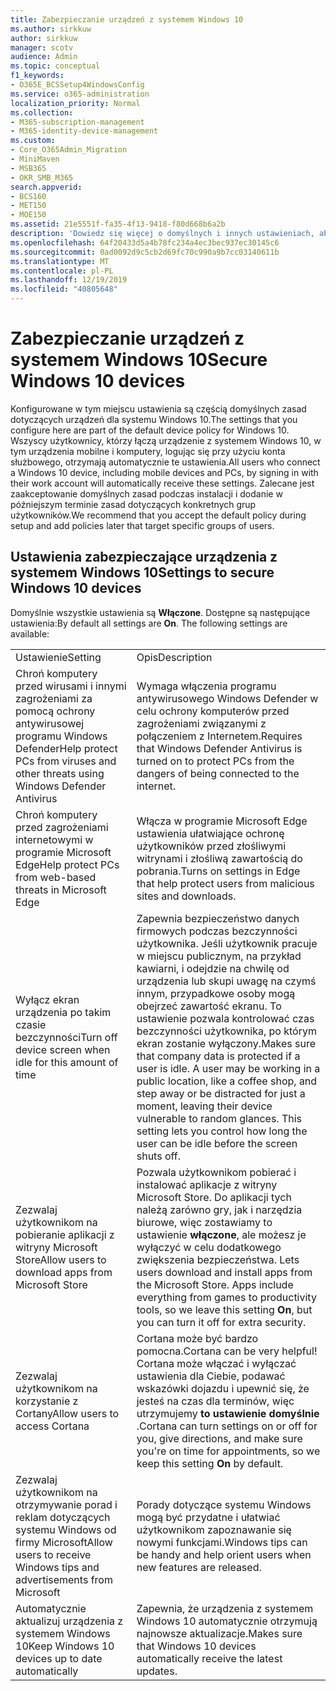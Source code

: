 ```yaml
---
title: Zabezpieczanie urządzeń z systemem Windows 10
ms.author: sirkkuw
author: sirkkuw
manager: scotv
audience: Admin
ms.topic: conceptual
f1_keywords:
- O365E_BCSSetup4WindowsConfig
ms.service: o365-administration
localization_priority: Normal
ms.collection:
- M365-subscription-management
- M365-identity-device-management
ms.custom:
- Core_O365Admin_Migration
- MiniMaven
- MSB365
- OKR_SMB_M365
search.appverid:
- BCS160
- MET150
- MOE150
ms.assetid: 21e5551f-fa35-4f13-9418-f80d668b6a2b
description: 'Dowiedz się więcej o domyślnych i innych ustawieniach, aby zabezpieczyć urządzenia z systemem Windows 10. '
ms.openlocfilehash: 64f20433d5a4b78fc234a4ec3bec937ec30145c6
ms.sourcegitcommit: 0ad0092d9c5cb2d69fc70c990a9b7cc03140611b
ms.translationtype: MT
ms.contentlocale: pl-PL
ms.lasthandoff: 12/19/2019
ms.locfileid: "40805648"
---
```

# <a name="secure-windows-10-devices"></a><span data-ttu-id="2ad85-103">Zabezpieczanie urządzeń z systemem Windows 10</span><span class="sxs-lookup"><span data-stu-id="2ad85-103">Secure Windows 10 devices</span></span>

<span data-ttu-id="2ad85-104">Konfigurowane w tym miejscu ustawienia są częścią domyślnych zasad dotyczących urządzeń dla systemu Windows 10.</span><span class="sxs-lookup"><span data-stu-id="2ad85-104">The settings that you configure here are part of the default device policy for Windows 10.</span></span> <span data-ttu-id="2ad85-105">Wszyscy użytkownicy, którzy łączą urządzenie z systemem Windows 10, w tym urządzenia mobilne i komputery, logując się przy użyciu konta służbowego, otrzymają automatycznie te ustawienia.</span><span class="sxs-lookup"><span data-stu-id="2ad85-105">All users who connect a Windows 10 device, including mobile devices and PCs, by signing in with their work account will automatically receive these settings.</span></span> <span data-ttu-id="2ad85-106">Zalecane jest zaakceptowanie domyślnych zasad podczas instalacji i dodanie w późniejszym terminie zasad dotyczących konkretnych grup użytkowników.</span><span class="sxs-lookup"><span data-stu-id="2ad85-106">We recommend that you accept the default policy during setup and add policies later that target specific groups of users.</span></span>
  
## <a name="settings-to-secure-windows-10-devices"></a><span data-ttu-id="2ad85-107">Ustawienia zabezpieczające urządzenia z systemem Windows 10</span><span class="sxs-lookup"><span data-stu-id="2ad85-107">Settings to secure Windows 10 devices</span></span>

<span data-ttu-id="2ad85-p102">Domyślnie wszystkie ustawienia są **Włączone**. Dostępne są następujące ustawienia:</span><span class="sxs-lookup"><span data-stu-id="2ad85-p102">By default all settings are **On**. The following settings are available:</span></span>
  
|||
|:-----|:-----|
|<span data-ttu-id="2ad85-110">Ustawienie</span><span class="sxs-lookup"><span data-stu-id="2ad85-110">Setting</span></span>  <br/> |<span data-ttu-id="2ad85-111">Opis</span><span class="sxs-lookup"><span data-stu-id="2ad85-111">Description</span></span>  <br/> |
|<span data-ttu-id="2ad85-112">Chroń komputery przed wirusami i innymi zagrożeniami za pomocą ochrony antywirusowej programu Windows Defender</span><span class="sxs-lookup"><span data-stu-id="2ad85-112">Help protect PCs from viruses and other threats using Windows Defender Antivirus</span></span>  <br/> |<span data-ttu-id="2ad85-113">Wymaga włączenia programu antywirusowego Windows Defender w celu ochrony komputerów przed zagrożeniami związanymi z połączeniem z Internetem.</span><span class="sxs-lookup"><span data-stu-id="2ad85-113">Requires that Windows Defender Antivirus is turned on to protect PCs from the dangers of being connected to the internet.</span></span>  <br/> |
|<span data-ttu-id="2ad85-114">Chroń komputery przed zagrożeniami internetowymi w programie Microsoft Edge</span><span class="sxs-lookup"><span data-stu-id="2ad85-114">Help protect PCs from web-based threats in Microsoft Edge</span></span>  <br/> |<span data-ttu-id="2ad85-115">Włącza w programie Microsoft Edge ustawienia ułatwiające ochronę użytkowników przed złośliwymi witrynami i złośliwą zawartością do pobrania.</span><span class="sxs-lookup"><span data-stu-id="2ad85-115">Turns on settings in Edge that help protect users from malicious sites and downloads.</span></span>  <br/> |
|<span data-ttu-id="2ad85-116">Wyłącz ekran urządzenia po takim czasie bezczynności</span><span class="sxs-lookup"><span data-stu-id="2ad85-116">Turn off device screen when idle for this amount of time</span></span>  <br/> |<span data-ttu-id="2ad85-p103">Zapewnia bezpieczeństwo danych firmowych podczas bezczynności użytkownika. Jeśli użytkownik pracuje w miejscu publicznym, na przykład kawiarni, i odejdzie na chwilę od urządzenia lub skupi uwagę na czymś innym, przypadkowe osoby mogą obejrzeć zawartość ekranu. To ustawienie pozwala kontrolować czas bezczynności użytkownika, po którym ekran zostanie wyłączony.</span><span class="sxs-lookup"><span data-stu-id="2ad85-p103">Makes sure that company data is protected if a user is idle. A user may be working in a public location, like a coffee shop, and step away or be distracted for just a moment, leaving their device vulnerable to random glances. This setting lets you control how long the user can be idle before the screen shuts off.</span></span>  <br/> |
|<span data-ttu-id="2ad85-120">Zezwalaj użytkownikom na pobieranie aplikacji z witryny Microsoft Store</span><span class="sxs-lookup"><span data-stu-id="2ad85-120">Allow users to download apps from Microsoft Store</span></span>  <br/> |<span data-ttu-id="2ad85-p104">Pozwala użytkownikom pobierać i instalować aplikacje z witryny Microsoft Store. Do aplikacji tych należą zarówno gry, jak i narzędzia biurowe, więc zostawiamy to ustawienie **włączone**, ale możesz je wyłączyć w celu dodatkowego zwiększenia bezpieczeństwa.  </span><span class="sxs-lookup"><span data-stu-id="2ad85-p104">Lets users download and install apps from the Microsoft Store. Apps include everything from games to productivity tools, so we leave this setting **On**, but you can turn it off for extra security.  </span></span><br/> |
|<span data-ttu-id="2ad85-123">Zezwalaj użytkownikom na korzystanie z Cortany</span><span class="sxs-lookup"><span data-stu-id="2ad85-123">Allow users to access Cortana</span></span>  <br/> |<span data-ttu-id="2ad85-124">Cortana może być bardzo pomocna.</span><span class="sxs-lookup"><span data-stu-id="2ad85-124">Cortana can be very helpful!</span></span> <span data-ttu-id="2ad85-125">Cortana może włączać i wyłączać ustawienia dla Ciebie, podawać wskazówki dojazdu i upewnić się, że jesteś na czas dla terminów, więc utrzymujemy **to ustawienie domyślnie** .</span><span class="sxs-lookup"><span data-stu-id="2ad85-125">Cortana can turn settings on or off for you, give directions, and make sure you're on time for appointments, so we keep this setting **On** by default.</span></span>  <br/> |
|<span data-ttu-id="2ad85-126">Zezwalaj użytkownikom na otrzymywanie porad i reklam dotyczących systemu Windows od firmy Microsoft</span><span class="sxs-lookup"><span data-stu-id="2ad85-126">Allow users to receive Windows tips and advertisements from Microsoft</span></span>  <br/> |<span data-ttu-id="2ad85-127">Porady dotyczące systemu Windows mogą być przydatne i ułatwiać użytkownikom zapoznawanie się nowymi funkcjami.</span><span class="sxs-lookup"><span data-stu-id="2ad85-127">Windows tips can be handy and help orient users when new features are released.</span></span>  <br/> |
|<span data-ttu-id="2ad85-128">Automatycznie aktualizuj urządzenia z systemem Windows 10</span><span class="sxs-lookup"><span data-stu-id="2ad85-128">Keep Windows 10 devices up to date automatically</span></span>  <br/> |<span data-ttu-id="2ad85-129">Zapewnia, że urządzenia z systemem Windows 10 automatycznie otrzymują najnowsze aktualizacje.</span><span class="sxs-lookup"><span data-stu-id="2ad85-129">Makes sure that Windows 10 devices automatically receive the latest updates.</span></span>  <br/> |
   

